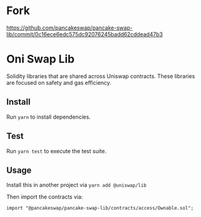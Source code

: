 # Fork
https://github.com/pancakeswap/pancake-swap-lib/commit/0c16ece6edc575dc92076245badd62cddead47b3

# Oni Swap Lib

Solidity libraries that are shared across Uniswap contracts. These libraries are focused on safety and gas efficiency.

## Install

Run `yarn` to install dependencies.

## Test

Run `yarn test` to execute the test suite.

## Usage

Install this in another project via `yarn add @uniswap/lib` 

Then import the contracts via:

```solidity
import "@pancakeswap/pancake-swap-lib/contracts/access/Ownable.sol"; 
```
